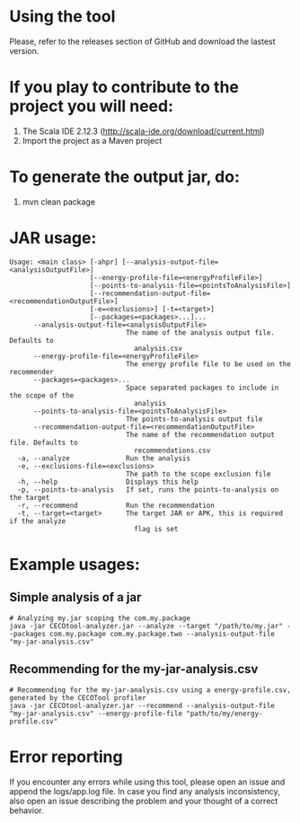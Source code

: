 # Using the tool
Please, refer to the releases section of GitHub and download the lastest version.

# If you play to contribute to the project you will need:
1. The Scala IDE 2.12.3 (http://scala-ide.org/download/current.html)
2. Import the project as a Maven project

# To generate the output jar, do:
1. mvn clean package

# JAR usage:
```
Usage: <main class> [-ahpr] [--analysis-output-file=<analysisOutputFile>]
                    [--energy-profile-file=<energyProfileFile>]
                    [--points-to-analysis-file=<pointsToAnalysisFile>]
                    [--recommendation-output-file=<recommendationOutputFile>]
                    [-e=<exclusions>] [-t=<target>]
                    [--packages=<packages>...]...
      --analysis-output-file=<analysisOutputFile>
                             The name of the analysis output file. Defaults to
                               analysis.csv
      --energy-profile-file=<energyProfileFile>
                             The energy profile file to be used on the recommender
      --packages=<packages>...
                             Space separated packages to include in the scope of the
                               analysis
      --points-to-analysis-file=<pointsToAnalysisFile>
                             The points-to-analysis output file
      --recommendation-output-file=<recommendationOutputFile>
                             The name of the recommendation output file. Defaults to
                               recommendations.csv
  -a, --analyze              Run the analysis
  -e, --exclusions-file=<exclusions>
                             The path to the scope exclusion file
  -h, --help                 Displays this help
  -p, --points-to-analysis   If set, runs the points-to-analysis on the target
  -r, --recommend            Run the recommendation
  -t, --target=<target>      The target JAR or APK, this is required if the analyze
                               flag is set
```

# Example usages:
## Simple analysis of a jar
```
# Analyzing my.jar scoping the com.my.package
java -jar CECOtool-analyzer.jar --analyze --target "/path/to/my.jar" --packages com.my.package com.my.package.two --analysis-output-file "my-jar-analysis.csv"
```

## Recommending for the my-jar-analysis.csv
```
# Recommending for the my-jar-analysis.csv using a energy-profile.csv, generated by the CECOTool profiler
java -jar CECOtool-analyzer.jar --recommend --analysis-output-file "my-jar-analysis.csv" --energy-profile-file "path/to/my/energy-profile.csv"
```

# Error reporting
If you encounter any errors while using this tool, please open an issue and append the logs/app.log file. In case you find any
analysis inconsistency, also open an issue describing the problem and your thought of a correct behavior.
